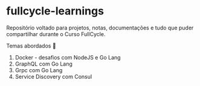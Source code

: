 # fullcycle-learnings

Repositório voltado para projetos, notas, documentações e tudo que puder compartilhar durante o Curso FullCycle.

Temas abordados :metal:

1. Docker - desafios com NodeJS e Go Lang
2. GraphQL com Go Lang
3. Grpc com Go Lang
4. Service Discovery com Consul
